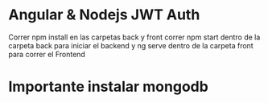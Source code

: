# Angular & Nodejs JWT Auth

Correr npm install en las carpetas back y front
correr npm start dentro de la carpeta back para iniciar el backend
y ng serve dentro de la carpeta front para correr el Frontend

# Importante instalar mongodb 
